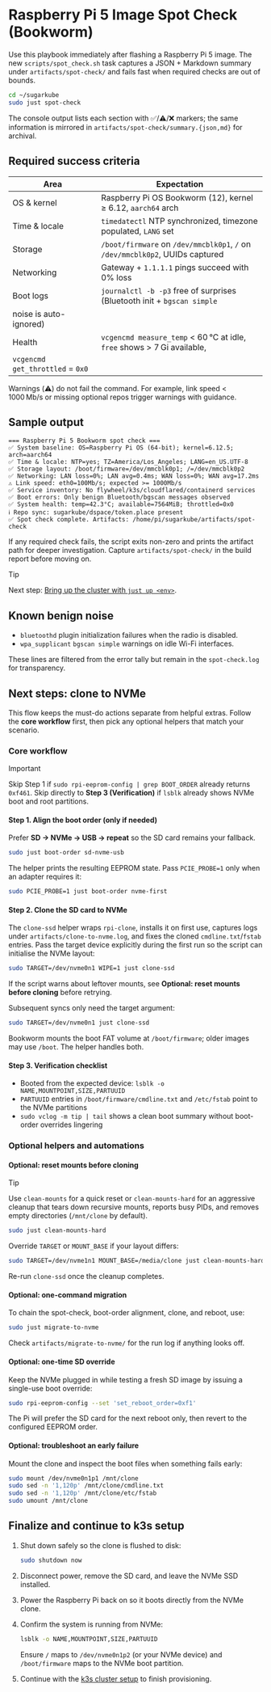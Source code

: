 # Raspberry Pi 5 Image Spot Check (Bookworm)

Use this playbook immediately after flashing a Raspberry Pi 5 image. The new
`scripts/spot_check.sh` task captures a JSON + Markdown summary under
`artifacts/spot-check/` and fails fast when required checks are out of bounds.

```bash
cd ~/sugarkube
sudo just spot-check
```

The console output lists each section with ✅/⚠️/❌ markers; the same information is
mirrored in `artifacts/spot-check/summary.{json,md}` for archival.

## Required success criteria

| Area | Expectation |
|------|-------------|
| OS & kernel | Raspberry Pi OS Bookworm (12), kernel ≥ 6.12, `aarch64` arch |
| Time & locale | `timedatectl` NTP synchronized, timezone populated, `LANG` set |
| Storage | `/boot/firmware` on `/dev/mmcblk0p1`, `/` on `/dev/mmcblk0p2`, UUIDs captured |
| Networking | Gateway + `1.1.1.1` pings succeed with 0% loss |
| Boot logs | `journalctl -b -p3` free of surprises (Bluetooth init + `bgscan simple`
  noise is auto-ignored) |
| Health | `vcgencmd measure_temp` < 60 °C at idle, `free` shows > 7 Gi available,
  `vcgencmd get_throttled` = `0x0` |

Warnings (⚠️) do not fail the command. For example, link speed < 1000 Mb/s or missing
optional repos trigger warnings with guidance.

## Sample output

```
=== Raspberry Pi 5 Bookworm spot check ===
✅ System baseline: OS=Raspberry Pi OS (64-bit); kernel=6.12.5; arch=aarch64
✅ Time & locale: NTP=yes; TZ=America/Los_Angeles; LANG=en_US.UTF-8
✅ Storage layout: /boot/firmware=/dev/mmcblk0p1; /=/dev/mmcblk0p2
✅ Networking: LAN loss=0%; LAN avg=0.4ms; WAN loss=0%; WAN avg=17.2ms
⚠️ Link speed: eth0=100Mb/s; expected >= 1000Mb/s
✅ Service inventory: No flywheel/k3s/cloudflared/containerd services
✅ Boot errors: Only benign Bluetooth/bgscan messages observed
✅ System health: temp=42.3°C; available=7564MiB; throttled=0x0
ℹ️ Repo sync: sugarkube/dspace/token.place present
✅ Spot check complete. Artifacts: /home/pi/sugarkube/artifacts/spot-check
```

If any required check fails, the script exits non-zero and prints the artifact path for
deeper investigation. Capture `artifacts/spot-check/` in the build report before moving
on.

> [!TIP]
> Next step: [Bring up the cluster with `just up <env>`](raspi_cluster_setup.md).

## Known benign noise

* `bluetoothd` plugin initialization failures when the radio is disabled.
* `wpa_supplicant` `bgscan simple` warnings on idle Wi-Fi interfaces.

These lines are filtered from the error tally but remain in the `spot-check.log` for
transparency.

## Next steps: clone to NVMe

This flow keeps the must-do actions separate from helpful extras. Follow the **core workflow**
first, then pick any optional helpers that match your scenario.

### Core workflow

> [!IMPORTANT]
> Skip Step&nbsp;1 if `sudo rpi-eeprom-config | grep BOOT_ORDER` already returns `0xf461`.
> Skip directly to **Step&nbsp;3 (Verification)** if `lsblk` already shows NVMe boot and root partitions.

#### Step 1. Align the boot order (only if needed)

Prefer **SD → NVMe → USB → repeat** so the SD card remains your fallback.

```bash
sudo just boot-order sd-nvme-usb
```

The helper prints the resulting EEPROM state. Pass `PCIE_PROBE=1` only when an adapter requires it:

```bash
sudo PCIE_PROBE=1 just boot-order nvme-first
```

#### Step 2. Clone the SD card to NVMe

The `clone-ssd` helper wraps `rpi-clone`, installs it on first use, captures logs under
`artifacts/clone-to-nvme.log`, and fixes the cloned `cmdline.txt`/`fstab` entries. Pass the target
device explicitly during the first run so the script can initialise the NVMe layout:

```bash
sudo TARGET=/dev/nvme0n1 WIPE=1 just clone-ssd
```

If the script warns about leftover mounts, see **Optional: reset mounts before cloning** before
retrying.

Subsequent syncs only need the target argument:

```bash
sudo TARGET=/dev/nvme0n1 just clone-ssd
```

Bookworm mounts the boot FAT volume at `/boot/firmware`; older images may use `/boot`. The helper
handles both.

#### Step 3. Verification checklist

- Booted from the expected device: `lsblk -o NAME,MOUNTPOINT,SIZE,PARTUUID`
- `PARTUUID` entries in `/boot/firmware/cmdline.txt` and `/etc/fstab` point to the NVMe partitions
- `sudo vclog -m tip | tail` shows a clean boot summary without boot-order overrides lingering

### Optional helpers and automations

#### Optional: reset mounts before cloning

> [!TIP]
> Use `clean-mounts` for a quick reset or `clean-mounts-hard` for an aggressive
> cleanup that tears down recursive mounts, reports busy PIDs, and removes empty
> directories (`/mnt/clone` by default).
>
> ```bash
> sudo just clean-mounts-hard
> ```
>
> Override `TARGET` or `MOUNT_BASE` if your layout differs:
>
> ```bash
> sudo TARGET=/dev/nvme1n1 MOUNT_BASE=/media/clone just clean-mounts-hard
> ```
>
> Re-run `clone-ssd` once the cleanup completes.

#### Optional: one-command migration

To chain the spot-check, boot-order alignment, clone, and reboot, use:

```bash
sudo just migrate-to-nvme
```

Check `artifacts/migrate-to-nvme/` for the run log if anything looks off.

#### Optional: one-time SD override

Keep the NVMe plugged in while testing a fresh SD image by issuing a single-use boot override:

```bash
sudo rpi-eeprom-config --set 'set_reboot_order=0xf1'
```

The Pi will prefer the SD card for the next reboot only, then revert to the configured EEPROM order.

#### Optional: troubleshoot an early failure

Mount the clone and inspect the boot files when something fails early:

```bash
sudo mount /dev/nvme0n1p1 /mnt/clone
sudo sed -n '1,120p' /mnt/clone/cmdline.txt
sudo sed -n '1,120p' /mnt/clone/etc/fstab
sudo umount /mnt/clone
```

## Finalize and continue to k3s setup

1. Shut down safely so the clone is flushed to disk:

   ```bash
   sudo shutdown now
   ```

2. Disconnect power, remove the SD card, and leave the NVMe SSD installed.
3. Power the Raspberry Pi back on so it boots directly from the NVMe clone.
4. Confirm the system is running from NVMe:

   ```bash
   lsblk -o NAME,MOUNTPOINT,SIZE,PARTUUID
   ```

   Ensure `/` maps to `/dev/nvme0n1p2` (or your NVMe device) and `/boot/firmware` maps to the NVMe
   boot partition.
5. Continue with the [k3s cluster setup](./raspi_cluster_setup.md) to finish provisioning.

